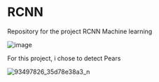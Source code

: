 # RCNN
Repository for the project RCNN Machine learning

![image](https://user-images.githubusercontent.com/68404566/210663679-57678b91-37f4-40c3-a978-2310850b4566.png)
 
 For this project, i chose to detect Pears
 
![93497826_35d78e38a3_n](https://user-images.githubusercontent.com/68404566/210857696-149088b9-88f7-4844-9ebf-5ed7ffa46c51.jpg)

